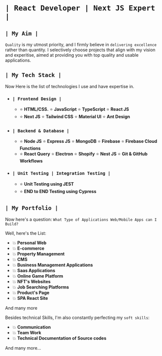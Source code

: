 # `| React Developer | Next JS Expert |`

## `| My Aim |`
`Quality` is my utmost priority, and I firmly believe in `delivering excellence` rather than quantity. I selectively choose projects that align with my vision and experitise, aimed at providing you with top quality and usable applications.

## `| My Tech Stack |`

Now Here is the list of technologies I use and have expertise in.

- ### `| Frontend Design |`
  
  - ⭐ **HTML/CSS.** ⭐ **JavaScript** ⭐ **TypeScript** ⭐ **React JS**
  - ⭐ **Next JS** ⭐ **Tailwind CSS** ⭐ **Material UI** ⭐ **Ant Design**

- ### `| Backend & Database |`
  
  - ⭐ **Node JS** ⭐ **Express JS** ⭐ **MongoDB** ⭐ **Firebase** ⭐ **Firebase Cloud Functions**
  - ⭐ **React Query** ⭐ **Electron** ⭐ **Shopify** ⭐ **Nest JS** ⭐ **Git & GitHub Workflows**

- ### `| Unit Testing | Integration Testing |`
  - ⭐ **Unit Testing using JEST**
  - ⭐ **END to END Testing using Cypress**

## `| My Portfolio |`

Now here's a question: `What Type of Applications Web/Mobile Apps can I Build?`

Well, here's the List:

- 💥 **Personal Web**
- 💥 **E-commerce**
- 💥 **Property Management**
- 💥 **CMS**
- 💥 **Business Management Applications**
- 💥 **Saas Applications**
- 💥 **Online Game Platform**
- 💥 **NFT's Websites**
- 💥 **Job Searching Platforms**
- 💥 **Product's Page**
- 💥 **SPA React Site**

And many more

Besides technical Skills, I'm also constantly perfecting my `soft skills`:
- 💥 **Communication**
- 💥 **Team Work**
- 💥 **Technical Documentation of Source codes**

And many more...

<!--
**devBayo/devBayo** is a ✨ _special_ ✨ repository because its `README.md` (this file) appears on your GitHub profile.

Here are some ideas to get you started:

- 🔭 I’m currently working on ...
- 🌱 I’m currently learning ...
- 👯 I’m looking to collaborate on ...
- 🤔 I’m looking for help with ...
- 💬 Ask me about ...
- 📫 How to reach me: ...
- 😄 Pronouns: ...
- ⚡ Fun fact: ...
-->

